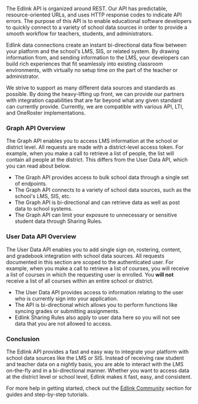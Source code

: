The Edlink API is organized around REST. Our API has predictable, resource-oriented URLs, and uses HTTP response codes to indicate API errors. The purpose of this API is to enable educational software developers to quickly connect to a variety of school data sources in order to provide a smooth workflow for teachers, students, and administrators.

Edlink data connections create an instant bi-directional data flow between your platform and the school's LMS, SIS, or related system. By drawing information from, and sending information to the LMS, your developers can build rich experiences that fit seamlessly into existing classroom environments, with virtually no setup time on the part of the teacher or administrator.

We strive to support as many different data sources and standards as possible. By doing the heavy-lifting up front, we can provide our partners with integration capabilities that are far beyond what any given standard can currently provide. Currently, we are compatible with various API, LTI, and OneRoster implementations.

### Graph API Overview

The Graph API enables you to access LMS information at the school or district level. All requests are made with a district-level access token. For example, when you make a call to retrieve a list of people, the list will contain all people at the district. This differs from the User Data API, which you can read about below.

* The Graph API provides access to bulk school data through a single set of endpoints.
* The Graph API connects to a variety of school data sources, such as the school's LMS, SIS, etc.
* The Graph API is bi-directional and can retrieve data as well as post data to school systems.
* The Graph API can limit your exposure to unnecessary or sensitive student data through Sharing Rules.

### User Data API Overview

The User Data API enables you to add single sign on, rostering, content, and gradebook integration with school data sources. All requests documented in this section are scoped to the authenticated user. For example, when you make a call to retrieve a list of courses, you will receive a list of courses in which the requesting user is enrolled. You **will not** receive a list of all courses within an entire school or district.

* The User Data API provides access to information relating to the user who is currently sign into your application.
* The API is bi-directional which allows you to perform functions like syncing grades or submitting assignments.
* Edlink Sharing Rules also apply to user data here so you will not see data that you are not allowed to access.

### Conclusion

The Edlink API provides a fast and easy way to integrate your platform with school data sources like the LMS or SIS. Instead of receiving raw student and teacher data on a nightly basis, you are able to interact with the LMS on-the-fly and in a bi-directional manner. Whether you want to access data at the district level or school level, Edlink makes it fast, easy, and consistent.

For more help in getting started, check out the [Edlink Community](/community) section for guides and step-by-step tutorials.